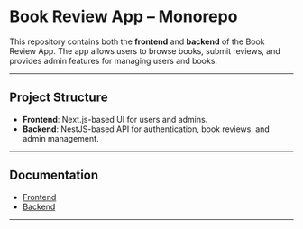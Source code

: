 
# Book Review App – Monorepo

This repository contains both the **frontend** and **backend** of the Book Review App. The app allows users to browse books, submit reviews, and provides admin features for managing users and books.

---

## Project Structure

- **Frontend**: Next.js-based UI for users and admins.
- **Backend**: NestJS-based API for authentication, book reviews, and admin management.

---

## Documentation

- [Frontend](./frontend/README.md)
- [Backend](./backend/README.md)

---

